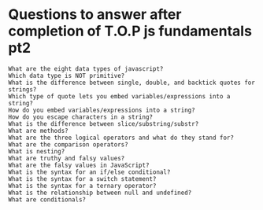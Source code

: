 # Questions to answer after completion of T.O.P js fundamentals pt2
    What are the eight data types of javascript?
    Which data type is NOT primitive?
    What is the difference between single, double, and backtick quotes for strings?
    Which type of quote lets you embed variables/expressions into a string?
    How do you embed variables/expressions into a string?
    How do you escape characters in a string?
    What is the difference between slice/substring/substr?
    What are methods?
    What are the three logical operators and what do they stand for?
    What are the comparison operators?
    What is nesting?
    What are truthy and falsy values?
    What are the falsy values in JavaScript?
    What is the syntax for an if/else conditional?
    What is the syntax for a switch statement?
    What is the syntax for a ternary operator?
    What is the relationship between null and undefined?
    What are conditionals?

